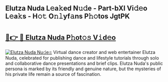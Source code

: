 ## Elutza Nuda L𝚎a𝚔ed N𝚞𝚍e - Part-bXI Vi𝚍𝚎o L𝚎a𝚔s - H𝚘𝚝 O𝚗𝚕yf𝚊ns P𝚑𝚘tos JgtPK

# <h2><a href="http://kf77dqd.oniu.top/?m=Elutza+Nuda">🔗👉 🔴 Elutza Nuda P𝚑ot𝚘𝚜 V𝚒d𝚎o</a></h2>

[![Elutza Nuda Nu𝚍e𝚜](https://i.imgur.com/0qMVB7G.gif)](http://kf77dqd.oniu.top/?m=Elutza+Nuda)
Virtual dance creator and web entertainer Elutza Nuda, celebrated for publishing dance and lifestyle tutorials through solo and collaborative dance presentations and brief clips. Elutza Nuda's public persona is marked by its friendly and genuine nature, but the mysteries of his private life remain a source of fascination.  
